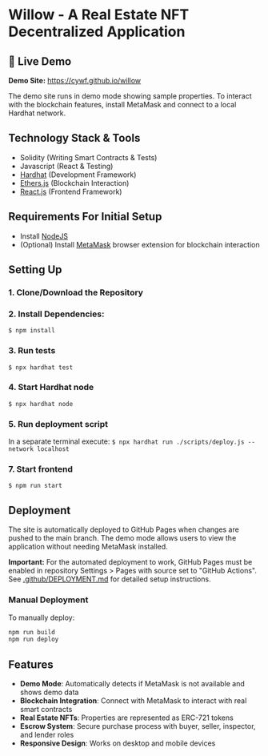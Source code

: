 # Willow - A Real Estate NFT Decentralized Application

[//]:"inspired-by-Zillow" 

## 🎯 Live Demo

**Demo Site:** https://cywf.github.io/willow

The demo site runs in demo mode showing sample properties. To interact with the blockchain features, install MetaMask and connect to a local Hardhat network.

## Technology Stack & Tools

- Solidity (Writing Smart Contracts & Tests)
- Javascript (React & Testing)
- [Hardhat](https://hardhat.org/) (Development Framework)
- [Ethers.js](https://docs.ethers.io/v5/) (Blockchain Interaction)
- [React.js](https://reactjs.org/) (Frontend Framework)

## Requirements For Initial Setup
- Install [NodeJS](https://nodejs.org/en/)
- (Optional) Install [MetaMask](https://metamask.io/) browser extension for blockchain interaction

## Setting Up
### 1. Clone/Download the Repository

### 2. Install Dependencies:
`$ npm install`

### 3. Run tests
`$ npx hardhat test`

### 4. Start Hardhat node
`$ npx hardhat node`

### 5. Run deployment script
In a separate terminal execute:
`$ npx hardhat run ./scripts/deploy.js --network localhost`

### 7. Start frontend
`$ npm run start`

## Deployment

The site is automatically deployed to GitHub Pages when changes are pushed to the main branch. The demo mode allows users to view the application without needing MetaMask installed.

**Important:** For the automated deployment to work, GitHub Pages must be enabled in repository Settings > Pages with source set to "GitHub Actions". See [.github/DEPLOYMENT.md](.github/DEPLOYMENT.md) for detailed setup instructions.

### Manual Deployment
To manually deploy:
```bash
npm run build
npm run deploy
```

## Features

- **Demo Mode**: Automatically detects if MetaMask is not available and shows demo data
- **Blockchain Integration**: Connect with MetaMask to interact with real smart contracts
- **Real Estate NFTs**: Properties are represented as ERC-721 tokens
- **Escrow System**: Secure purchase process with buyer, seller, inspector, and lender roles
- **Responsive Design**: Works on desktop and mobile devices